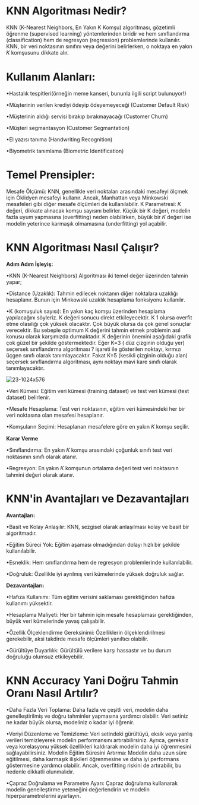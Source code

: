 # KNN Algoritması Nedir?
KNN (K-Nearest Neighbors, En Yakın K Komşu) algoritması, gözetimli öğrenme (supervised learning) yöntemlerinden biridir ve hem sınıflandırma (classification) hem de regresyon (regression) problemlerinde kullanılır. 
KNN, bir veri noktasının sınıfını veya değerini belirlerken, o noktaya en yakın 𝐾 komşusunu dikkate alır.

# Kullanım Alanları:

•Hastalık tespitleri(örneğin meme kanseri, bununla ilgili script bulunuyor!)

•Müşterinin verilen krediyi ödeyip ödeyemeyeceği (Customer Default Risk)

•Müşterinin aldığı servisi bırakıp bırakmayacağı (Customer Churn)

•Müşteri segmantasyon (Customer Segmantation)

•El yazısı tanıma (Handwriting Recognition)

•Biyometrik tanımlama (Biometric Identification)


# Temel Prensipler:
Mesafe Ölçümü: KNN, genellikle veri noktaları arasındaki mesafeyi ölçmek için Öklidyen mesafeyi kullanır. Ancak, Manhattan veya Minkowski mesafeleri gibi diğer mesafe ölçümleri de kullanılabilir.
K Parametresi: 𝐾 değeri, dikkate alınacak komşu sayısını belirler. Küçük bir K değeri, modelin fazla uyum yapmasına (overfitting) neden olabilirken, büyük bir 𝐾 değeri ise modelin yeterince karmaşık olmamasına (underfitting) yol açabilir.

# KNN Algoritması Nasıl Çalışır?
**Adım Adım İşleyiş:**

•KNN (K-Nearest Neighbors) Algoritması iki temel değer üzerinden tahmin yapar;

•Distance (Uzaklık): Tahmin edilecek noktanın diğer noktalara uzaklığı hesaplanır. Bunun için Minkowski uzaklık hesaplama fonksiyonu kullanılır.

•K (komuşuluk sayısı): En yakın kaç komşu üzerinden hesaplama yapılacağını söyleriz. K değeri sonucu direkt etkileyecektir. K 1 olursa overfit etme olasılığı çok yüksek olacaktır. Çok büyük olursa da çok genel sonuçlar verecektir. Bu sebeple optimum K değerini tahmin etmek problemin asıl konusu olarak karşımızda durmaktadır. K değerinin önemini aşağıdaki grafik çok güzel bir şekilde göstermektedir. Eğer K=3 ( düz çizginin olduğu yer) seçersek sınıflandırma algoritması ? işareti ile gösterilen noktayı, kırmızı üçgen sınıfı olarak tanımlayacaktır. Fakat K=5 (kesikli çizginin olduğu alan) seçersek sınıflandırma algoritması, aynı noktayı mavi kare sınıfı olarak tanımlayacaktır.

![23-1024x576](https://github.com/SametBatman/KNN-En-Yakin-Komsu/assets/160470839/851c7e0e-fba9-4552-b5d1-9d329931a3fd)

•Veri Kümesi: Eğitim veri kümesi (training dataset) ve test veri kümesi (test dataset) belirlenir.

•Mesafe Hesaplama: Test veri noktasının, eğitim veri kümesindeki her bir veri noktasına olan mesafesi hesaplanır.

•Komşuların Seçimi: Hesaplanan mesafelere göre en yakın 𝐾 komşu seçilir.

**Karar Verme**

•Sınıflandırma: En yakın 𝐾 komşu arasındaki çoğunluk sınıfı test veri noktasının sınıfı olarak atanır.

•Regresyon: En yakın 𝐾 komşunun ortalama değeri test veri noktasının tahmini değeri olarak atanır.

# KNN'in Avantajları ve Dezavantajları

**Avantajları:** 

•Basit ve Kolay Anlaşılır: KNN, sezgisel olarak anlaşılması kolay ve basit bir algoritmadır.

•Eğitim Süreci Yok: Eğitim aşaması olmadığından dolayı hızlı bir şekilde kullanılabilir.

•Esneklik: Hem sınıflandırma hem de regresyon problemlerinde kullanılabilir.

•Doğruluk: Özellikle iyi ayrılmış veri kümelerinde yüksek doğruluk sağlar.

**Dezavantajları:** 

•Hafıza Kullanımı: Tüm eğitim verisini saklaması gerektiğinden hafıza kullanımı yüksektir.

•Hesaplama Maliyeti: Her bir tahmin için mesafe hesaplaması gerektiğinden, büyük veri kümelerinde yavaş çalışabilir.

•Özellik Ölçeklendirme Gereksinimi: Özelliklerin ölçeklendirilmesi gerekebilir, aksi takdirde mesafe ölçümleri yanıltıcı olabilir.

•Gürültüye Duyarlılık: Gürültülü verilere karşı hassastır ve bu durum doğruluğu olumsuz etkileyebilir.

# KNN Accuracy Yani Doğru Tahmin Oranı Nasıl Artılır?

•Daha Fazla Veri Toplama: Daha fazla ve çeşitli veri, modelin daha genelleştirilmiş ve doğru tahminler yapmasına yardımcı olabilir. Veri setiniz ne kadar büyük olursa, modeliniz o kadar iyi öğrenir.

•Veriyi Düzenleme ve Temizleme: Veri setindeki gürültüyü, eksik veya yanlış verileri temizleyerek modelin performansını artırabilirsiniz. Ayrıca, gereksiz veya korelasyonu yüksek özellikleri kaldırarak modelin daha iyi öğrenmesini sağlayabilirsiniz.
Modelin Eğitim Süresini Artırma: Modelin daha uzun süre eğitilmesi, daha karmaşık ilişkileri öğrenmesine ve daha iyi performans göstermesine yardımcı olabilir. Ancak, overfitting riskini de artırabilir, bu nedenle dikkatli olunmalıdır.

•Çapraz Doğrulama ve Parametre Ayarı: Çapraz doğrulama kullanarak modelin genelleştirme yeteneğini değerlendirin ve modelin hiperparametrelerini ayarlayın.

